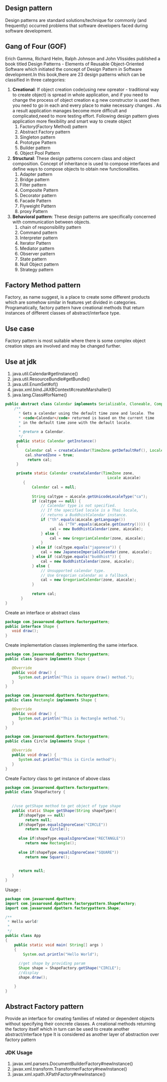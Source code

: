 ##  Design pattern ##

 Design patterns are standard solutions/technique for commonly (and frequently) occurred problems that software developers faced during software development.

## Gang of Four (GOF) ##

 Erich Gamma, Richard Helm, Ralph Johnson and John Vlissides published a book titled Design Patterns - Elements of Reusable Object-Oriented Software which initiated the concept of Design Pattern in Software development.In this book,there are 23 design patterns which can be classified in three categories:
 1. <b>Creational</b>:
 If object creation code(using new opreator - traditional way to create object) is spread in whole application, and if you need to change the process of object creation e.g new constructor is used then you need to go in each and every place to make necessary changes . As a result application manages become more difficult and complicated,need to more testing effort.
 Following design pattern gives application more flexibility and smart way to create object
 	1. Factory(Factory Method) pattern 
 	2. Abstract Factory pattern 
 	3. Singleton pattern 
 	4. Prototype Pattern 
 	5. Builder pattern 
 	6. Object Pool Pattern 
 2. <b>Structural</b>:
 These design patterns concern class and object composition. Concept of inheritance is used to compose interfaces and define ways to compose objects to obtain new functionalities.
 	1. Adapter pattern 
 	2. Bridge pattern 
 	3. Filter pattern 
 	4. Composite Pattern 
 	5. Decorator pattern 
 	6. Facade Pattern  
 	7. Flyweight Pattern  
 	8. proxy Pattern  
 3. <b>Behavioral pattern</b>:
 These design patterns are specifically concerned with communication between objects.
 	1. chain of responsibility pattern 
 	2. Command pattern 
 	3. Interpreter pattern 
 	4. Iterator Pattern 
 	5. Mediator pattern
 	6. Observer pattern
 	7. State pattern
 	8. Null Object pattern
 	9. Strategy pattern

## Factory Method pattern ## 

Factory, as name suggest, is a place to create some different products which are somehow similar in features yet divided in categories.
Programatically, factory pattern have creational methods that return instances of different classes of abstract/interface type.

## Use case ##

Factory pattern is most suitable where there is some complex object creation steps are involved and may be changed further.

## Use at jdk ###
1. java.util.Calendar#getInstance()
2. java.util.ResourceBundle#getBundle()
3. java.util.EnumSet#of()
4. javax.xml.bind.JAXBContext#createMarshaller()
5. java.lang.Class#forName()

```java
public abstract class Calendar implements Serializable, Cloneable, Comparable<Calendar> {
    /**
      * Gets a calendar using the default time zone and locale. The
      * <code>Calendar</code> returned is based on the current time
      * in the default time zone with the default locale.
      *
      * @return a Calendar.
      */
     public static Calendar getInstance()
     {
         Calendar cal = createCalendar(TimeZone.getDefaultRef(), Locale.getDefault(Locale.Category.FORMAT));
         cal.sharedZone = true;           
          return cal;
     }

     private static Calendar createCalendar(TimeZone zone,
                                              Locale aLocale)
        {
            Calendar cal = null;
  
            String caltype = aLocale.getUnicodeLocaleType("ca");
            if (caltype == null) {
                // Calendar type is not specified.
                // If the specified locale is a Thai locale,
                // returns a BuddhistCalendar instance.
                if ("th".equals(aLocale.getLanguage())
                        && ("TH".equals(aLocale.getCountry()))) {
                    cal = new BuddhistCalendar(zone, aLocale);
                } else {
                    cal = new GregorianCalendar(zone, aLocale);
                }
            } else if (caltype.equals("japanese")) {
                cal = new JapaneseImperialCalendar(zone, aLocale);
            } else if (caltype.equals("buddhist")) {
                cal = new BuddhistCalendar(zone, aLocale);
            } else {
                // Unsupported calendar type.
                // Use Gregorian calendar as a fallback.
                cal = new GregorianCalendar(zone, aLocale);
            }
    
            return cal;
       }
}
```
Create an interface or abstract class
```java
package com.javaaround.dpattern.factorypattern;
public interface Shape {
   void draw();
}
```



Create implementation classes implementing the same interface.

```java
package com.javaaround.dpattern.factorypattern;
public class Square implements Shape {

   @Override
   public void draw() {
      System.out.println("This is square draw() method.");
   }
}
```

```java
package com.javaaround.dpattern.factorypattern;
public class Rectangle implements Shape {

   @Override
   public void draw() {
      System.out.println("This is Rectangle method.");
   }
}
```

```java
package com.javaaround.dpattern.factorypattern;
public class Circle implements Shape {

   @Override
   public void draw() {
      System.out.println("This is Circle method");
   }
}
```



Create Factory class to get instance of above class

```java
package com.javaaround.dpattern.factorypattern;
public class ShapeFactory {
	
 
   //use getShape method to get object of type shape 
   public static Shape getShape(String shapeType){
   	  if(shapeType == null)
         return null;	
      if(shapeType.equalsIgnoreCase("CIRCLE"))
         return new Circle();
         
      else if(shapeType.equalsIgnoreCase("RECTANGLE"))
         return new Rectangle();
         
      else if(shapeType.equalsIgnoreCase("SQUARE"))
         return new Square();
      
      
      return null;
   }
}   
```
Usage : <br>

```java
package com.javaaround.dpattern;
import com.javaaround.dpattern.factorypattern.ShapeFactory;
import com.javaaround.dpattern.factorypattern.Shape;

/**
 * Hello world!
 *
 */
public class App 
{
    public static void main( String[] args )
    {
    	System.out.println("Hello World");
    	
      //get shape by providing param
      Shape shape = ShapeFactory.getShape("CIRCLE");
      //display
      shape.draw(); 

    }
}

```

## Abstract Factory pattern ## 
Provide an interface for creating families of related or dependent objects without specifying their concrete classes. A creational methods returning the factory itself which in turn can be used to create another abstract/interface type
It is considered as another layer of abstraction over factory pattern

### JDK Usage ###
1. javax.xml.parsers.DocumentBuilderFactory#newInstance()
2. javax.xml.transform.TransformerFactory#newInstance()
3. javax.xml.xpath.XPathFactory#newInstance()